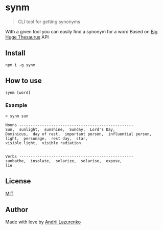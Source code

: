 # synm

> CLI tool for getting synonyms

With a given tool you can easily find a synonym for a word
Based on [Big Huge Thesaurus](http://words.bighugelabs.com/) API 


## Install
`npm i -g synm`

## How to use 
`synm [word]`

### Example
```
> synm sun

Nouns --------------------------------------------------
Sun,  sunlight,  sunshine,  Sunday,  Lord's Day,
Dominicus,  day of rest,  important person,  influential person,
light,  personage,  rest day,  star,
visible light,  visible radiation


Verbs --------------------------------------------------
sunbathe,  insolate,  solarize,  solarise,  expose,
lie

```

## License
[MIT](https://opensource.org/licenses/mit-license.php)

## Author
Made with love by [Andrii Lazurenko](https://twitter.com/andriilazurenko)